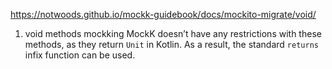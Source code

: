 


https://notwoods.github.io/mockk-guidebook/docs/mockito-migrate/void/


1.  void  methods mockking 
MockK doesn’t have any restrictions with these methods, as they return  `Unit`  in Kotlin. As a result, the standard `returns` infix function can be used.
```

```
<!--stackedit_data:
eyJoaXN0b3J5IjpbLTE3OTE2NjE3NTQsMTk4OTUzODg5NF19
-->